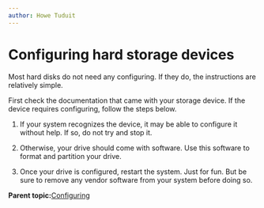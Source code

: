 ```yaml
---
author: Howe Tuduit
---
```


# Configuring hard storage devices

Most hard disks do not need any configuring. If they do, the instructions are relatively simple.

First check the documentation that came with your storage device. If the device requires configuring, follow the steps below.

1.  If your system recognizes the device, it may be able to configure it without help. If so, do not try and stop it.

2.  Otherwise, your drive should come with software. Use this software to format and partition your drive.

3.  Once your drive is configured, restart the system. Just for fun. But be sure to remove any vendor software from your system before doing so.


**Parent topic:**[Configuring](aiq1613403601234.md)

